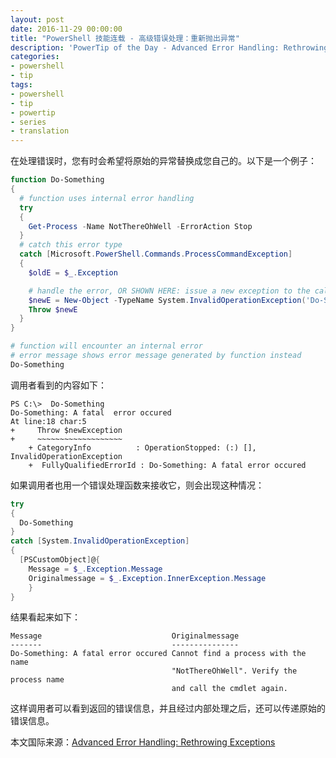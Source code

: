 ```yaml
---
layout: post
date: 2016-11-29 00:00:00
title: "PowerShell 技能连载 - 高级错误处理：重新抛出异常"
description: 'PowerTip of the Day - Advanced Error Handling: Rethrowing Exceptions'
categories:
- powershell
- tip
tags:
- powershell
- tip
- powertip
- series
- translation
---
```

在处理错误时，您有时会希望将原始的异常替换成您自己的。以下是一个例子：

```powershell
function Do-Something
{
  # function uses internal error handling
  try
  {
    Get-Process -Name NotThereOhWell -ErrorAction Stop
  }
  # catch this error type
  catch [Microsoft.PowerShell.Commands.ProcessCommandException]
  {
    $oldE = $_.Exception

    # handle the error, OR SHOWN HERE: issue a new exception to the caller
    $newE = New-Object -TypeName System.InvalidOperationException('Do-Something: A fatal error occured', $oldE)
    Throw $newE   
  }
}

# function will encounter an internal error
# error message shows error message generated by function instead
Do-Something
```

调用者看到的内容如下：


```
PS C:\>  Do-Something
Do-Something: A fatal  error occured
At line:18 char:5
+     Throw $newException
+     ~~~~~~~~~~~~~~~~~~~
    + CategoryInfo          : OperationStopped: (:) [],  InvalidOperationException
    +  FullyQualifiedErrorId : Do-Something: A fatal error occured
```

如果调用者也用一个错误处理函数来接收它，则会出现这种情况：

```powershell
try
{
  Do-Something
}
catch [System.InvalidOperationException]
{
  [PSCustomObject]@{
    Message = $_.Exception.Message
    Originalmessage = $_.Exception.InnerException.Message
    }
}
```

结果看起来如下：


```
Message                             Originalmessage                              
-------                             ---------------                              
Do-Something: A fatal error occured Cannot find a process with the name          
                                    "NotThereOhWell". Verify the process name    
                                    and call the cmdlet again.   
```

这样调用者可以看到返回的错误信息，并且经过内部处理之后，还可以传递原始的错误信息。

<!--more-->
本文国际来源：[Advanced Error Handling: Rethrowing Exceptions](http://community.idera.com/powershell/powertips/b/tips/posts/advanced-error-handling-rethrowing-exceptions)
